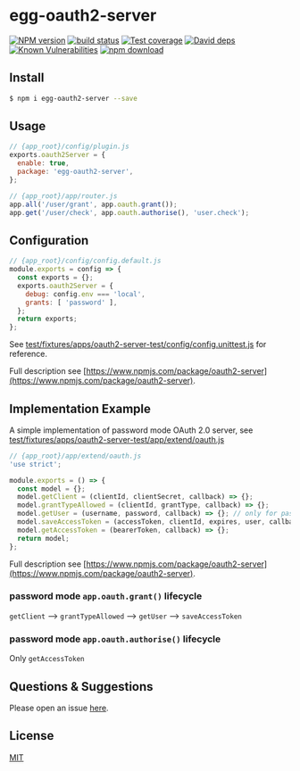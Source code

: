 # egg-oauth2-server

[![NPM version][npm-image]][npm-url]
[![build status][travis-image]][travis-url]
[![Test coverage][codecov-image]][codecov-url]
[![David deps][david-image]][david-url]
[![Known Vulnerabilities][snyk-image]][snyk-url]
[![npm download][download-image]][download-url]

[npm-image]: https://img.shields.io/npm/v/egg-oauth2-server.svg?style=flat-square
[npm-url]: https://npmjs.org/package/egg-oauth2-server
[travis-image]: https://img.shields.io/travis/Azard/egg-oauth2-server.svg?style=flat-square
[travis-url]: https://travis-ci.org/Azard/egg-oauth2-server
[codecov-image]: https://img.shields.io/codecov/c/github/Azard/egg-oauth2-server.svg?style=flat-square
[codecov-url]: https://codecov.io/github/Azard/egg-oauth2-server?branch=master
[david-image]: https://img.shields.io/david/Azard/egg-oauth2-server.svg?style=flat-square
[david-url]: https://david-dm.org/Azard/egg-oauth2-server
[snyk-image]: https://snyk.io/test/npm/egg-oauth2-server/badge.svg?style=flat-square
[snyk-url]: https://snyk.io/test/npm/egg-oauth2-server
[download-image]: https://img.shields.io/npm/dm/egg-oauth2-server.svg?style=flat-square
[download-url]: https://npmjs.org/package/egg-oauth2-server

<!--
Description here.
-->

## Install

```bash
$ npm i egg-oauth2-server --save
```

## Usage

```js
// {app_root}/config/plugin.js
exports.oauth2Server = {
  enable: true,
  package: 'egg-oauth2-server',
};

// {app_root}/app/router.js
app.all('/user/grant', app.oauth.grant());
app.get('/user/check', app.oauth.authorise(), 'user.check');
```

## Configuration

```js
// {app_root}/config/config.default.js
module.exports = config => {
  const exports = {};
  exports.oauth2Server = {
    debug: config.env === 'local',
    grants: [ 'password' ],
  };
  return exports;
};
```

See [test/fixtures/apps/oauth2-server-test/config/config.unittest.js](test/fixtures/apps/oauth2-server-test/config/config.unittest.js) for reference.

Full description see [https://www.npmjs.com/package/oauth2-server](https://www.npmjs.com/package/oauth2-server).

## Implementation Example

A simple implementation of password mode OAuth 2.0 server, see [test/fixtures/apps/oauth2-server-test/app/extend/oauth.js](test/fixtures/apps/oauth2-server-test/app/extend/oauth.js)

```js
// {app_root}/app/extend/oauth.js
'use strict';

module.exports = () => {
  const model = {};
  model.getClient = (clientId, clientSecret, callback) => {};
  model.grantTypeAllowed = (clientId, grantType, callback) => {};
  model.getUser = (username, password, callback) => {}; // only for password mode
  model.saveAccessToken = (accessToken, clientId, expires, user, callback) => {};
  model.getAccessToken = (bearerToken, callback) => {};
  return model;
};
```

Full description see [https://www.npmjs.com/package/oauth2-server](https://www.npmjs.com/package/oauth2-server).

### password mode `app.oauth.grant()` lifecycle

`getClient` --> `grantTypeAllowed` --> `getUser` --> `saveAccessToken`

### password mode `app.oauth.authorise()` lifecycle

Only `getAccessToken`

## Questions & Suggestions

Please open an issue [here](https://github.com/Azard/egg-oauth2-server/issues).

## License

[MIT](LICENSE)
